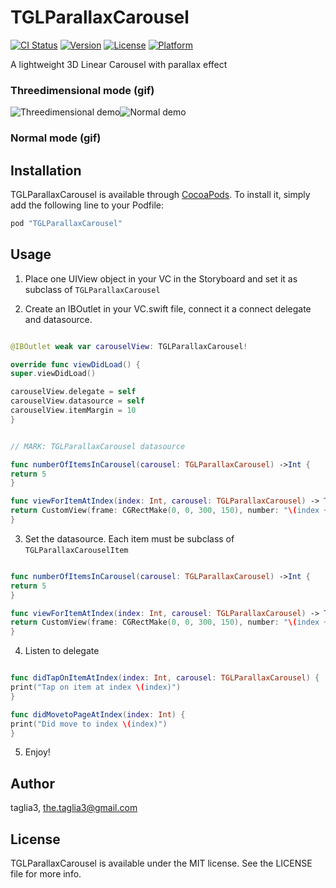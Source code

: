 # TGLParallaxCarousel

[![CI Status](http://img.shields.io/travis/taglia3/TGLParallaxCarousel.svg?style=flat)](https://travis-ci.org/taglia3/TGLParallaxCarousel)
[![Version](https://img.shields.io/cocoapods/v/TGLParallaxCarousel.svg?style=flat)](http://cocoapods.org/pods/TGLParallaxCarousel)
[![License](https://img.shields.io/cocoapods/l/TGLParallaxCarousel.svg?style=flat)](http://cocoapods.org/pods/TGLParallaxCarousel)
[![Platform](https://img.shields.io/cocoapods/p/TGLParallaxCarousel.svg?style=flat)](http://cocoapods.org/pods/TGLParallaxCarousel)

A lightweight 3D Linear Carousel with parallax effect

### Threedimensional mode (gif)

![Threedimensional demo](https://raw.githubusercontent.com/taglia3/ParallaxCarousel/master/gif/Threedimensional.gif)![Normal demo](https://raw.githubusercontent.com/taglia3/ParallaxCarousel/master/gif/Normal.gif)

### Normal mode (gif)



## Installation

TGLParallaxCarousel is available through [CocoaPods](http://cocoapods.org). To install
it, simply add the following line to your Podfile:

```ruby
pod "TGLParallaxCarousel"
```


## Usage

1) Place one UIView object in your VC in the Storyboard and set it as subclass of `TGLParallaxCarousel`

2) Create an IBOutlet in your VC.swift file, connect it a connect delegate and datasource. 

```swift

@IBOutlet weak var carouselView: TGLParallaxCarousel!

override func viewDidLoad() {
super.viewDidLoad()

carouselView.delegate = self
carouselView.datasource = self
carouselView.itemMargin = 10
}


// MARK: TGLParallaxCarousel datasource

func numberOfItemsInCarousel(carousel: TGLParallaxCarousel) ->Int {
return 5
}

func viewForItemAtIndex(index: Int, carousel: TGLParallaxCarousel) -> TGLParallaxCarouselItem {
return CustomView(frame: CGRectMake(0, 0, 300, 150), number: "\(index + 1)")
}
```

3) Set the datasource. Each item must be subclass of `TGLParallaxCarouselItem`

```swift

func numberOfItemsInCarousel(carousel: TGLParallaxCarousel) ->Int {
return 5
}

func viewForItemAtIndex(index: Int, carousel: TGLParallaxCarousel) -> TGLParallaxCarouselItem {
return CustomView(frame: CGRectMake(0, 0, 300, 150), number: "\(index + 1)")
}

```

4) Listen to delegate

```swift

func didTapOnItemAtIndex(index: Int, carousel: TGLParallaxCarousel) {
print("Tap on item at index \(index)")
}

func didMovetoPageAtIndex(index: Int) {
print("Did move to index \(index)")
}

```

5) Enjoy!


## Author

taglia3, the.taglia3@gmail.com

## License

TGLParallaxCarousel is available under the MIT license. See the LICENSE file for more info.
